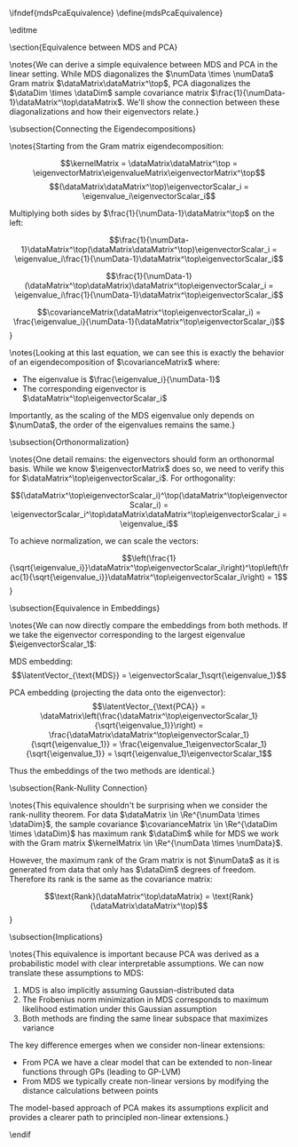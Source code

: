 \ifndef{mdsPcaEquivalence}
\define{mdsPcaEquivalence}

\editme

\section{Equivalence between MDS and PCA}

\notes{We can derive a simple equivalence between MDS and PCA in the linear setting. While MDS diagonalizes the $\numData \times \numData$ Gram matrix $\dataMatrix\dataMatrix^\top$, PCA diagonalizes the $\dataDim \times \dataDim$ sample covariance matrix $\frac{1}{\numData-1}\dataMatrix^\top\dataMatrix$. We'll show the connection between these diagonalizations and how their eigenvectors relate.}

\subsection{Connecting the Eigendecompositions}

\notes{Starting from the Gram matrix eigendecomposition:

$$\kernelMatrix = \dataMatrix\dataMatrix^\top = \eigenvectorMatrix\eigenvalueMatrix\eigenvectorMatrix^\top$$
$$(\dataMatrix\dataMatrix^\top)\eigenvectorScalar_i = \eigenvalue_i\eigenvectorScalar_i$$

Multiplying both sides by $\frac{1}{\numData-1}\dataMatrix^\top$ on the left:

$$\frac{1}{\numData-1}\dataMatrix^\top(\dataMatrix\dataMatrix^\top)\eigenvectorScalar_i = \eigenvalue_i\frac{1}{\numData-1}\dataMatrix^\top\eigenvectorScalar_i$$

$$\frac{1}{\numData-1}(\dataMatrix^\top\dataMatrix)\dataMatrix^\top\eigenvectorScalar_i = \eigenvalue_i\frac{1}{\numData-1}\dataMatrix^\top\eigenvectorScalar_i$$

$$\covarianceMatrix(\dataMatrix^\top\eigenvectorScalar_i) = \frac{\eigenvalue_i}{\numData-1}(\dataMatrix^\top\eigenvectorScalar_i)$$}

\notes{Looking at this last equation, we can see this is exactly the behavior of an eigendecomposition of $\covarianceMatrix$ where:
* The eigenvalue is $\frac{\eigenvalue_i}{\numData-1}$
* The corresponding eigenvector is $\dataMatrix^\top\eigenvectorScalar_i$

Importantly, as the scaling of the MDS eigenvalue only depends on $\numData$, the order of the eigenvalues remains the same.}

\subsection{Orthonormalization}

\notes{One detail remains: the eigenvectors should form an orthonormal basis. While we know $\eigenvectorMatrix$ does so, we need to verify this for $\dataMatrix^\top\eigenvectorScalar_i$. For orthogonality:

$$(\dataMatrix^\top\eigenvectorScalar_i)^\top(\dataMatrix^\top\eigenvectorScalar_i) = \eigenvectorScalar_i^\top\dataMatrix\dataMatrix^\top\eigenvectorScalar_i = \eigenvalue_i$$

To achieve normalization, we can scale the vectors:

$$\left(\frac{1}{\sqrt{\eigenvalue_i}}\dataMatrix^\top\eigenvectorScalar_i\right)^\top\left(\frac{1}{\sqrt{\eigenvalue_i}}\dataMatrix^\top\eigenvectorScalar_i\right) = 1$$}

\subsection{Equivalence in Embeddings}

\notes{We can now directly compare the embeddings from both methods. If we take the eigenvector corresponding to the largest eigenvalue $\eigenvectorScalar_1$:

MDS embedding:
$$\latentVector_{\text{MDS}} = \eigenvectorScalar_1\sqrt{\eigenvalue_1}$$

PCA embedding (projecting the data onto the eigenvector):
$$\latentVector_{\text{PCA}} = \dataMatrix\left(\frac{\dataMatrix^\top\eigenvectorScalar_1}{\sqrt{\eigenvalue_1}}\right) = \frac{\dataMatrix\dataMatrix^\top\eigenvectorScalar_1}{\sqrt{\eigenvalue_1}} = \frac{\eigenvalue_1\eigenvectorScalar_1}{\sqrt{\eigenvalue_1}} = \sqrt{\eigenvalue_1}\eigenvectorScalar_1$$

Thus the embeddings of the two methods are identical.}

\subsection{Rank-Nullity Connection}

\notes{This equivalence shouldn't be surprising when we consider the rank-nullity theorem. For data $\dataMatrix \in \Re^{\numData \times \dataDim}$, the sample covariance $\covarianceMatrix \in \Re^{\dataDim \times \dataDim}$ has maximum rank $\dataDim$ while for MDS we work with the Gram matrix $\kernelMatrix \in \Re^{\numData \times \numData}$.

However, the maximum rank of the Gram matrix is not $\numData$ as it is generated from data that only has $\dataDim$ degrees of freedom. Therefore its rank is the same as the covariance matrix:

$$\text{Rank}(\dataMatrix^\top\dataMatrix) = \text{Rank}(\dataMatrix\dataMatrix^\top)$$}

\subsection{Implications}

\notes{This equivalence is important because PCA was derived as a probabilistic model with clear interpretable assumptions. We can now translate these assumptions to MDS:

1. MDS is also implicitly assuming Gaussian-distributed data
2. The Frobenius norm minimization in MDS corresponds to maximum likelihood estimation under this Gaussian assumption
3. Both methods are finding the same linear subspace that maximizes variance

The key difference emerges when we consider non-linear extensions:

* From PCA we have a clear model that can be extended to non-linear functions through GPs (leading to GP-LVM)
* From MDS we typically create non-linear versions by modifying the distance calculations between points

The model-based approach of PCA makes its assumptions explicit and provides a clearer path to principled non-linear extensions.}

\endif
